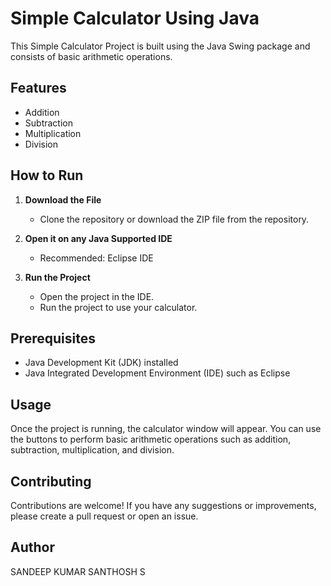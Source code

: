 # Simple Calculator Using Java

This Simple Calculator Project is built using the Java Swing package and consists of basic arithmetic operations.

## Features
- Addition
- Subtraction
- Multiplication
- Division

## How to Run

1. **Download the File**
   - Clone the repository or download the ZIP file from the repository.

2. **Open it on any Java Supported IDE**
   - Recommended: Eclipse IDE

3. **Run the Project**
   - Open the project in the IDE.
   - Run the project to use your calculator.

## Prerequisites
- Java Development Kit (JDK) installed
- Java Integrated Development Environment (IDE) such as Eclipse

## Usage
Once the project is running, the calculator window will appear. You can use the buttons to perform basic arithmetic operations such as addition, subtraction, multiplication, and division.

## Contributing
Contributions are welcome! If you have any suggestions or improvements, please create a pull request or open an issue.

## Author
SANDEEP KUMAR SANTHOSH S
